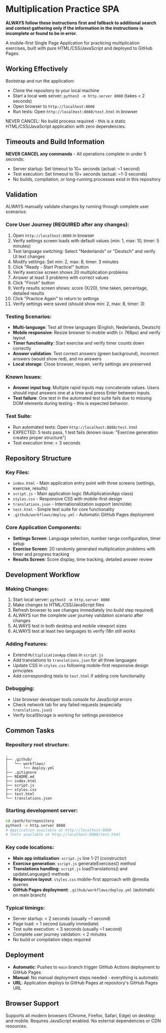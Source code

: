# Multiplication Practice SPA

**ALWAYS follow these instructions first and fallback to additional search and context gathering only if the information in the instructions is incomplete or found to be in error.**

A mobile-first Single Page Application for practicing multiplication exercises, built with pure HTML/CSS/JavaScript and deployed to GitHub Pages.

## Working Effectively

Bootstrap and run the application:
- Clone the repository to your local machine
- Start a local web server: `python3 -m http.server 8080` (takes < 2 seconds)
- Open browser to `http://localhost:8080`
- Run tests: Open `http://localhost:8080/test.html` in browser

NEVER CANCEL: No build process required - this is a static HTML/CSS/JavaScript application with zero dependencies.

## Timeouts and Build Information

**NEVER CANCEL any commands** - All operations complete in under 5 seconds:
- Server startup: Set timeout to 10+ seconds (actual: ~1 second)
- Test execution: Set timeout to 10+ seconds (actual: ~1-3 seconds)  
- No builds, compilation, or long-running processes exist in this repository

## Validation

ALWAYS manually validate changes by running through complete user scenarios:

### Core User Journey (REQUIRED after any changes):
1. Open `http://localhost:8080` in browser
2. Verify settings screen loads with default values (min: 1, max: 10, timer: 5 minutes)
3. Test language switching: Select "Nederlands" or "Deutsch" and verify UI text changes
4. Modify settings: Set min: 2, max: 8, timer: 3 minutes
5. Click "Ready - Start Practice!" button
6. Verify exercise screen shows 20 multiplication problems
7. Answer at least 3 problems with correct values
8. Click "Finish" button  
9. Verify results screen shows: score (X/20), time taken, percentage, detailed results
10. Click "Practice Again" to return to settings
11. Verify settings were saved (should show min: 2, max: 8, timer: 3)

### Testing Scenarios:
- **Multi-language**: Test all three languages (English, Nederlands, Deutsch)
- **Mobile responsive**: Resize browser to mobile width (< 768px) and verify layout
- **Timer functionality**: Start exercise and verify timer counts down correctly
- **Answer validation**: Test correct answers (green background), incorrect answers (would show red), and no answers
- **Local storage**: Close browser, reopen, verify settings are preserved

### Known Issues:
- **Answer input bug**: Multiple rapid inputs may concatenate values. Users should input answers one at a time and press Enter between inputs.
- **Test failure**: One test in the automated test suite fails due to missing DOM elements during testing - this is expected behavior.

### Test Suite:
- Run automated tests: Open `http://localhost:8080/test.html`
- EXPECTED: 5 tests pass, 1 test fails (known issue: "Exercise generation creates proper structure")
- Test execution time: < 3 seconds

## Repository Structure

### Key Files:
- `index.html` - Main application entry point with three screens (settings, exercise, results)
- `script.js` - Main application logic (MultiplicationApp class)
- `styles.css` - Responsive CSS with mobile-first design
- `translations.json` - Internationalization support (en/nl/de)
- `test.html` - Simple test suite for core functionality
- `.github/workflows/deploy.yml` - Automatic GitHub Pages deployment

### Core Application Components:
- **Settings Screen**: Language selection, number range configuration, timer setup
- **Exercise Screen**: 20 randomly generated multiplication problems with timer and progress tracking
- **Results Screen**: Score display, time tracking, detailed answer review

## Development Workflow

### Making Changes:
1. Start local server: `python3 -m http.server 8080`
2. Make changes to HTML/CSS/JavaScript files
3. Refresh browser to see changes immediately (no build step required)
4. ALWAYS run the complete user journey validation scenario after changes
5. ALWAYS test in both desktop and mobile viewport sizes
6. ALWAYS test at least two languages to verify i18n still works

### Adding Features:
- Extend `MultiplicationApp` class in `script.js`
- Add translations to `translations.json` for all three languages
- Update CSS in `styles.css` following mobile-first responsive design principles
- Add corresponding tests to `test.html` if adding core functionality

### Debugging:
- Use browser developer tools console for JavaScript errors
- Check network tab for any failed requests (especially `translations.json`)
- Verify localStorage is working for settings persistence

## Common Tasks

### Repository root structure:
```
.
├── .github/
│   └── workflows/
│       └── deploy.yml
├── .gitignore
├── README.md
├── index.html
├── script.js
├── styles.css
├── test.html
└── translations.json
```

### Starting development server:
```bash
cd /path/to/repository
python3 -m http.server 8080
# Application available at http://localhost:8080
# Tests available at http://localhost:8080/test.html
```

### Key code locations:
- **Main app initialization**: `script.js` line 1-21 (constructor)
- **Exercise generation**: `script.js` generateExercises() method  
- **Translations handling**: `script.js` loadTranslations() and updateLanguage() methods
- **Responsive layout**: `styles.css` mobile-first approach with @media queries
- **GitHub Pages deployment**: `.github/workflows/deploy.yml` (automatic on main branch)

### Typical timings:
- Server startup: < 2 seconds (usually ~1 second)
- Page load: < 1 second (usually immediate)  
- Test suite execution: < 3 seconds (usually ~1 second)
- Complete user journey validation: < 2 minutes
- No build or compilation steps required

## Deployment

- **Automatic**: Pushes to `main` branch trigger GitHub Actions deployment to GitHub Pages
- **Manual**: No manual deployment steps needed - everything is automatic
- **URL**: Application deploys to GitHub Pages at repository's GitHub Pages URL

## Browser Support

Supports all modern browsers (Chrome, Firefox, Safari, Edge) on desktop and mobile. Requires JavaScript enabled. No external dependencies or CDN resources.